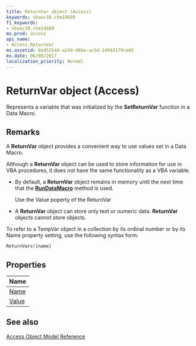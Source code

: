 ```yaml
---
title: ReturnVar object (Access)
keywords: vbaac10.chm14689
f1_keywords:
- vbaac10.chm14689
ms.prod: access
api_name:
- Access.ReturnVar
ms.assetid: 8ad5254d-a249-46ba-ac5d-14943179ce05
ms.date: 06/08/2017
localization_priority: Normal
---
```



# ReturnVar object (Access)

Represents a variable that was initialized by the  **SetReturnVar** function in a Data Macro.


## Remarks

A  **ReturnVar** object provides a convenient way to use values set in a Data Macro.

Although a  **ReturnVar** object can be used to store information for use in VBA procedures, it does not have the same functionality as a VBA variable.


- By default, a  **ReturnVar** object remains in memory until the next time that the **[RunDataMacro](Access.DoCmd.RunDataMacro.md)** method is used.
    
    Use the Value poperty of the ReturnVar
    
- A  **ReturnVar** object can store only text or numeric data. **ReturnVar** objects cannot store objects.
    
To refer to a TempVar object in a collection by its ordinal number or by its Name property setting, use the following syntax form:




```vb
ReturnVars![name] 

```


## Properties



|Name|
|:-----|
|[Name](Access.ReturnVar.Name.md)|
|[Value](Access.ReturnVar.Value.md)|

## See also


[Access Object Model Reference](overview/Access/object-model.md)
